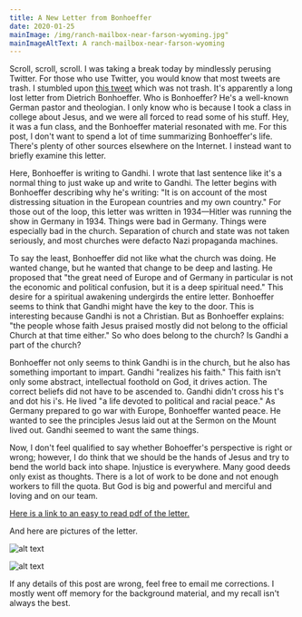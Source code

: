 ```yaml
---
title: A New Letter from Bonhoeffer
date: 2020-01-25
mainImage: /img/ranch-mailbox-near-farson-wyoming.jpg"
mainImageAltText: A ranch-mailbox-near-farson-wyoming
---
```


Scroll, scroll, scroll. I was taking a break today by mindlessly perusing Twitter. For those who use Twitter, you would know that most tweets are trash. I stumbled upon [this tweet](https://twitter.com/theboncenter/status/1219519726621200384?s=20) which was not trash. It's apparently a long lost letter from Dietrich Bonhoeffer. Who is Bonhoeffer? He's a well-known German pastor and theologian. I only know who is because I took a class in college about Jesus, and we were all forced to read some of his stuff. Hey, it was a fun class, and the Bonhoeffer material resonated with me. For this post, I don't want to spend a lot of time summarizing Bonhoeffer's life. There's plenty of other sources elsewhere on the Internet. I instead want to briefly examine this letter.

Here, Bonhoeffer is writing to Gandhi. I wrote that last sentence like it's a normal thing to just wake up and write to Gandhi. The letter begins with Bonhoeffer describing why he's writing: "It is on account of the most distressing situation in the European countries and my own country." For those out of the loop, this letter was written in 1934—Hitler was running the show in Germany in 1934. Things were bad in Germany. Things were especially bad in the church. Separation of church and state was not taken seriously, and most churches were defacto Nazi propaganda machines. 

To say the least, Bonhoeffer did not like what the church was doing. He wanted change, but he wanted that change to be deep and lasting. He proposed that "the great need of Europe and of Germany in particular is not the economic and political confusion, but it is a deep spiritual need." This desire for a spiritual awakening undergirds the entire letter. Bonhoeffer seems to think that Gandhi might have the key to the door. This is interesting because Gandhi is not a Christian. But as Bonhoeffer explains: "the people whose faith Jesus praised mostly did not belong to the official Church at that time either." So who does belong to the church? Is Gandhi a part of the church?

Bonhoeffer not only seems to think Gandhi is in the church, but he also has something important to impart. Gandhi "realizes his faith." This faith isn't only some abstract, intellectual foothold on God, it drives action. The correct beliefs did not have to be ascended to. Gandhi didn't cross his t's and dot his i's. He lived "a life devoted to political and racial peace." As Germany prepared to go war with Europe, Bonhoeffer wanted peace. He wanted to see the principles Jesus laid out at the Sermon on the Mount lived out. Gandhi seemed to want the same things.

Now, I don't feel qualified to say whether Bohoeffer's perspective is right or wrong; however, I do think that we should be the hands of Jesus and try to bend the world back into shape. Injustice is everywhere. Many good deeds only exist as thoughts. There is a lot of work to be done and not enough workers to fill the quota. But God is big and powerful and merciful and loving and on our team.

[Here is a link to an easy to read pdf of the letter.](/pdf/bonhoeffers-letter-to-ghandi.pdf)

And here are pictures of the letter.

![alt text](/img/bonhoeffer-letter-1.jpg "First part of Bonhoeffer's letter")

![alt text](/img/bonhoeffer-letter-2.jpg "Second part of Bonhoeffer's letter")

If any details of this post are wrong, feel free to email me corrections. I mostly went off memory for the background material, and my recall isn't always the best.
